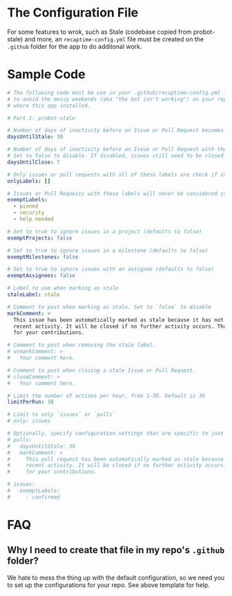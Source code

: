 # The Configuration File

For some features to wrok, such as Stale (codebase copied
from probot-stale) and more, an `recaptime-config.yml` file must be
created on the `.github` folder for the app to do additonal work.

# Sample Code
```yml
# The following code must be use in your .github/recaptime-config.yml file
# to avoid the messy weekends (aka "the bot isn't working") on your repo
# where this app installed.

# Part 1: probot-stale

# Number of days of inactivity before an Issue or Pull Request becomes stale
daysUntilStale: 30

# Number of days of inactivity before an Issue or Pull Request with the stale label is closed.
# Set to false to disable. If disabled, issues still need to be closed manually, but will remain marked as stale.
daysUntilClose: 7

# Only issues or pull requests with all of these labels are check if stale. Defaults to `[]` (disabled)
onlyLabels: []

# Issues or Pull Requests with these labels will never be considered stale. Set to `[]` to disable
exemptLabels:
  - pinned
  - security
  - help needed

# Set to true to ignore issues in a project (defaults to false)
exemptProjects: false

# Set to true to ignore issues in a milestone (defaults to false)
exemptMilestones: false

# Set to true to ignore issues with an assignee (defaults to false)
exemptAssignees: false

# Label to use when marking as stale
staleLabel: stale

# Comment to post when marking as stale. Set to `false` to disable
markComment: >
  This issue has been automatically marked as stale because it has not had
  recent activity. It will be closed if no further activity occurs. Thank you
  for your contributions.

# Comment to post when removing the stale label.
# unmarkComment: >
#   Your comment here.

# Comment to post when closing a stale Issue or Pull Request.
# closeComment: >
#   Your comment here.

# Limit the number of actions per hour, from 1-30. Default is 30
limitPerRun: 30

# Limit to only `issues` or `pulls`
# only: issues

# Optionally, specify configuration settings that are specific to just 'issues' or 'pulls':
# pulls:
#   daysUntilStale: 30
#   markComment: >
#     This pull request has been automatically marked as stale because it has not had
#     recent activity. It will be closed if no further activity occurs. Thank you
#     for your contributions.

# issues:
#   exemptLabels:
#     - confirmed
```

# FAQ

## Why I need to create that file in my repo's `.github` folder?

We hate to mess the thing up with the default configuration, so we need
you to set up the configurations for your repo. See above template for help.
